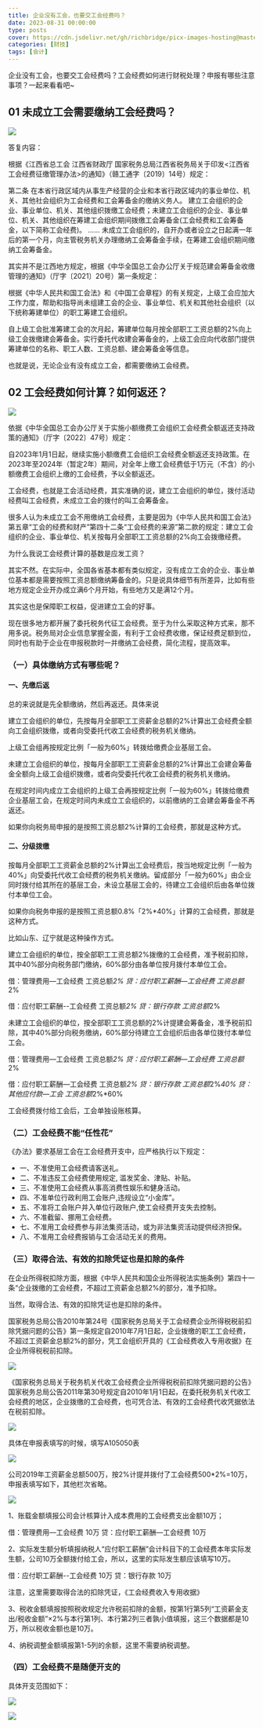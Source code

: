 ```yaml
---
title: 企业没有工会，也要交工会经费吗？
date: 2023-08-31 00:00:00
type: posts
cover: https://cdn.jsdelivr.net/gh/richbridge/picx-images-hosting@master/thumbnail/财技.jpg
categories: [财技]
tags: [会计]
---
```

企业没有工会，也要交工会经费吗？工会经费如何进行财税处理？申报有哪些注意事项？一起来看看吧~

## 01 未成立工会需要缴纳工会经费吗？

![](https://img.richfan.site/finance/accounting/企业没有工会也要交工会经费吗/企业没有工会，也要交工会经费吗？_1.webp)

答复内容：

根据《江西省总工会 江西省财政厅 国家税务总局江西省税务局关于印发<江西省工会经费征缴管理办法>的通知》（赣工通字〔2019〕14号）规定：

第二条 在本省行政区域内从事生产经营的企业和本省行政区域内的事业单位、机关、其他社会组织为工会经费和工会筹备金的缴纳义务人。
建立工会组织的企业、事业单位、机关、其他组织拨缴工会经费；未建立工会组织的企业、事业单位、机关、其他组织在筹建工会组织期间拨缴工会筹备金(工会经费和工会筹备金，以下简称工会经费)。
……
未成立工会组织的，自开办或者设立之日起满一年后的第一个月，向主管税务机关办理缴纳工会筹备金手续，在筹建工会组织期间缴纳工会筹备金。

其实并不是江西地方规定，根据《中华全国总工会办公厅关于规范建会筹备金收缴管理的通知》（厅字〔2021〕20号）第一条规定：

根据《中华人民共和国工会法》和《中国工会章程》的有关规定，上级工会应加大工作力度，帮助和指导尚未组建工会的企业、事业单位、机关和其他社会组织（以下统称筹建单位）的职工筹建工会组织。

自上级工会批准筹建工会的次月起，筹建单位每月按全部职工工资总额的2%向上级工会拨缴建会筹备金。实行委托代收建会筹备金的，上级工会应向代收部门提供筹建单位的名称、职工人数、工资总额、建会筹备金等信息。

也就是说，无论企业有没有成立工会，都需要缴纳工会经费。

## 02 工会经费如何计算？如何返还？

![](https://img.richfan.site/finance/accounting/企业没有工会也要交工会经费吗/企业没有工会，也要交工会经费吗？_2.webp)

依据《中华全国总工会办公厅关于实施小额缴费工会组织工会经费全额返还支持政策的通知》（厅字〔2022〕47号）规定：

自2023年1月1日起，继续实施小额缴费工会组织工会经费全额返还支持政策。在2023年至2024年（暂定2年）期间，对全年上缴工会经费低于1万元（不含）的小额缴费工会组织上缴的工会经费，予以全额返还。

工会经费，也就是工会活动经费，其实准确的说，建立工会组织的单位，拨付活动经费叫工会经费，未成立工会的拨付的叫工会筹备金。

很多人认为未成立工会不用缴纳工会经费，主要是因为《中华人民共和国工会法》第五章“工会的经费和财产”第四十二条“工会经费的来源”第二款的规定：建立工会组织的企业、事业单位、机关按每月全部职工工资总额的2%向工会拨缴经费。

为什么我说工会经费计算的基数是应发工资？

其实不然。在实际中，全国各省基本都有类似规定，没有成立工会的企业、事业单位基本都是需要按照工资总额缴纳筹备金的。只是说具体细节有所差异，比如有些地方规定企业开办成立满6个月开始，有些地方又是满12个月。

其实这也是保障职工权益，促进建立工会的好事。

现在很多地方都开展了委托税务代征工会经费。至于为什么采取这种方式来，那不用多说。税务局对企业信息掌握全面，有利于工会经费收缴，保证经费足额到位，同时也有助于企业在申报税款时一并缴纳工会经费，简化流程，提高效率。



### （一）具体缴纳方式有哪些呢？


#### 一、先缴后返

总的来说就是先全额缴纳，然后再返还。具体来说

建立工会组织的单位，先按每月全部职工工资薪金总额的2%计算出工会经费全额向工会组织拨缴，或者向受委托代收工会经费的税务机关缴纳。
 
上级工会组再按规定比例「一般为60%」转拨给缴费企业基层工会。
 
未建立工会组织的单位，按每月全部职工工资薪金总额的2%计算出工会建会筹备金全额向上级工会组织拨缴，或者向受委托代收工会经费的税务机关缴纳。
 
在规定时间内成立工会组织的上级工会再按规定比例「一般为60%」转拨给缴费企业基层工会，在规定时间内未成立工会组织的，以前缴纳的工会建会筹备金不再返还。

如果你向税务局申报的是按照工资总额2%计算的工会经费，那就是这种方式。
 
#### 二、分级拨缴

按每月全部职工工资薪金总额的2%计算出工会经费后，按当地规定比例「一般为40%」向受委托代收工会经费的税务机关缴纳。留成部分「一般为60%」由企业同时拨付给其所在的基层工会，未设立基层工会的，待建立工会组织后由各单位拨付本单位工会。

如果你向税务申报的是按照工资总额0.8%「2%*40%」计算的工会经费，那就是这种方式。 

比如山东、辽宁就是这种操作方式。

建立工会组织的单位，按全部职工工资总额2%拨缴的工会经费，准予税前扣除，其中40%部分向税务部门缴纳，60%部分由各单位按月拨付本单位工会。

借：管理费用—工会经费    工资总额*2%
贷：应付职工薪酬—工会经费   工资总额*2%

借：应付职工薪酬--工会经费  工资总额*2%
贷：银行存款  工资总额*2%

未建立工会组织的单位，按全部职工工资总额的2%计提建会筹备金，准予税前扣除，其中40%部分向税务缴纳，60%部分待建立工会组织后由各单位拨付本单位工会。

借：管理费用—工会经费  工资总额*2%
贷：应付职工薪酬—工会经费 工资总额*2%

借：应付职工薪酬—工会经费  工资总额*2%
贷：银行存款  工资总额*2%*40%
贷：其他应付款—工会  工资总额*2%*60%

工会经费拨付给工会后，工会单独设账核算。

### （二）工会经费不能“任性花”
《办法》要求基层工会在工会经费开支中，应严格执行以下规定：


- 一、不准使用工会经费请客送礼。
- 二、不准违反工会经费使用规定, 滥发奖金、津贴、补贴。
- 三、不准使用工会经费从事高消费性娱乐和健身活动。
- 四、不准单位行政利用工会账户,违规设立“小金库”。
- 五、不准将工会账户并入单位行政账户,使工会经费开支失去控制。
- 六、不准截留、挪用工会经费。
- 七、不准用工会经费参与非法集资活动，或为非法集资活动提供经济担保。
- 八、不准用工会经费报销与工会活动无关的费用。


### （三）取得合法、有效的扣除凭证也是扣除的条件


在企业所得税扣除方面，根据《中华人民共和国企业所得税法实施条例》第四十一条“企业拨缴的工会经费，不超过工资薪金总额2%的部分，准予扣除。

当然，取得合法、有效的扣除凭证也是扣除的条件。

国家税务总局公告2010年第24号《国家税务总局关于工会经费企业所得税税前扣除凭据问题的公告》第一条规定自2010年7月1日起，企业拨缴的职工工会经费，不超过工资薪金总额2%的部分，凭工会组织开具的《工会经费收入专用收据》在企业所得税税前扣除。

![](https://img.richfan.site/finance/accounting/企业没有工会也要交工会经费吗/企业没有工会，也要交工会经费吗？_3.webp)

《国家税务总局关于税务机关代收工会经费企业所得税税前扣除凭据问题的公告》国家税务总局公告2011年第30号规定自2010年1月1日起，在委托税务机关代收工会经费的地区，企业拨缴的工会经费，也可凭合法、有效的工会经费代收凭据依法在税前扣除。

![](https://img.richfan.site/finance/accounting/企业没有工会也要交工会经费吗/企业没有工会，也要交工会经费吗？_4.webp)

具体在申报表填写的时候，填写A105050表

![](https://img.richfan.site/finance/accounting/企业没有工会也要交工会经费吗/企业没有工会，也要交工会经费吗？_5.webp)

公司2019年工资薪金总额500万，按2%计提并拨付了工会经费500*2%=10万，申报表填写如下，其他栏次省略。

![](https://img.richfan.site/finance/accounting/企业没有工会也要交工会经费吗/企业没有工会，也要交工会经费吗？_6.webp)

1、账载金额填报公司会计核算计入成本费用的工会经费支出金额10万；

借：管理费用—工会经费  10万
贷：应付职工薪酬—工会经费  10万

2、实际发生额分析填报纳税人“应付职工薪酬”会计科目下的工会经费本年实际发生额，公司10万全额拨付给工会，所以，这里的实际发生额应该填写10万。

借：应付职工薪酬--工会经费 10万
贷：银行存款  10万

注意，这里需要取得合法的扣除凭证，《工会经费收入专用收据》

3、税收金额填报按照税收规定允许税前扣除的金额，按第1行第5列“工资薪金支出/税收金额”×2%与本行第1列、本行第2列三者孰小值填报，这三个数据都是10万，所以税收金额也是10万。

4、纳税调整金额填报第1-5列的余额，这里不需要纳税调整。

### （四）工会经费不是随便开支的

具体开支范围如下：

![](https://img.richfan.site/finance/accounting/企业没有工会也要交工会经费吗/企业没有工会，也要交工会经费吗？_7.webp)

![](https://img.richfan.site/finance/accounting/企业没有工会也要交工会经费吗/企业没有工会，也要交工会经费吗？_8.webp)